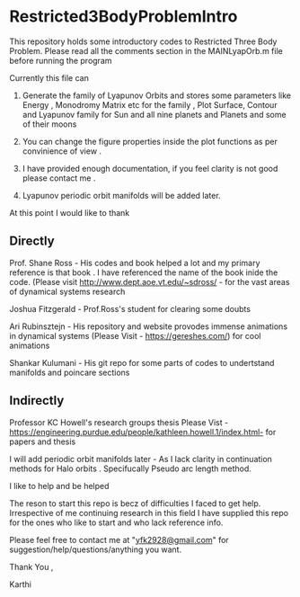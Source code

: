 # Restricted3BodyProblemIntro
This repository holds some introductory codes to Restricted Three Body Problem. Please read all the comments section in the MAINLyapOrb.m file before running the program


Currently this file can 
1) Generate the family of Lyapunov Orbits and stores some parameters like Energy , Monodromy Matrix etc for the family , Plot Surface, Contour and Lyapunov family for Sun and all nine planets and Planets and some of their moons

2) You can change the figure properties inside the plot functions as per convinience of view . 

3) I have provided enough documentation, if you feel clarity is not good please contact me . 

4) Lyapunov periodic orbit manifolds will be added later.

At this point I would like to thank 

Directly
--------
Prof. Shane Ross - His codes and book helped a lot and my primary reference is that book . I have referenced the name of the book inide the code.
(Please visit http://www.dept.aoe.vt.edu/~sdross/ - for the vast areas of dynamical systems research


Joshua Fitzgerald -  Prof.Ross's student for clearing some doubts


Ari Rubinsztejn - His repository and website provodes immense animations in dynamical systems 
(Please Visit - https://gereshes.com/) for cool animations


Shankar Kulumani -  His git repo for some parts of codes to undertstand manifolds and poincare sections

Indirectly
-------------
Professor KC Howell's research groups thesis 
Please Vist - https://engineering.purdue.edu/people/kathleen.howell.1/index.html- for papers and thesis

I will add periodic orbit manifolds later - As I lack clarity in continuation methods for Halo orbits . Specifucally Pseudo arc length method. 

I like to help and be helped 

The reson to start this repo is becz of difficulties I faced to get help. Irrespective of me continuing research in this field I have 
supplied this repo for the ones who like to start and who lack reference info. 

Please feel free to contact me at "yfk2928@gmail.com" for suggestion/help/questions/anything you want.

Thank You ,

Karthi
